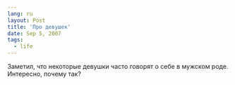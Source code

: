 ```yaml
---
lang: ru
layout: Post
title: 'Про девушек'
date: Sep 5, 2007
tags:
  - life
---
```


Заметил, что некоторые девушки часто говорят о себе в мужском роде. Интересно, почему так?
